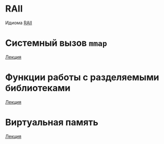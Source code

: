 ﻿
# RAII

Идиома [RAII](https://ru.wikipedia.org/wiki/%D0%9F%D0%BE%D0%BB%D1%83%D1%87%D0%B5%D0%BD%D0%B8%D0%B5_%D1%80%D0%B5%D1%81%D1%83%D1%80%D1%81%D0%B0_%D0%B5%D1%81%D1%82%D1%8C_%D0%B8%D0%BD%D0%B8%D1%86%D0%B8%D0%B0%D0%BB%D0%B8%D0%B7%D0%B0%D1%86%D0%B8%D1%8F)

# Системный вызов `mmap`

[Лекция](https://github.com/hseos/hseos-course/blob/master/00-lectures/os08.pdf)

# Функции работы с разделяемыми библиотеками

[Лекция](https://github.com/hseos/hseos-course/blob/master/00-lectures/os10.pdf)

# Виртуальная память

[Лекция](https://github.com/hseos/hseos-course/blob/master/00-lectures/os09.pdf)

